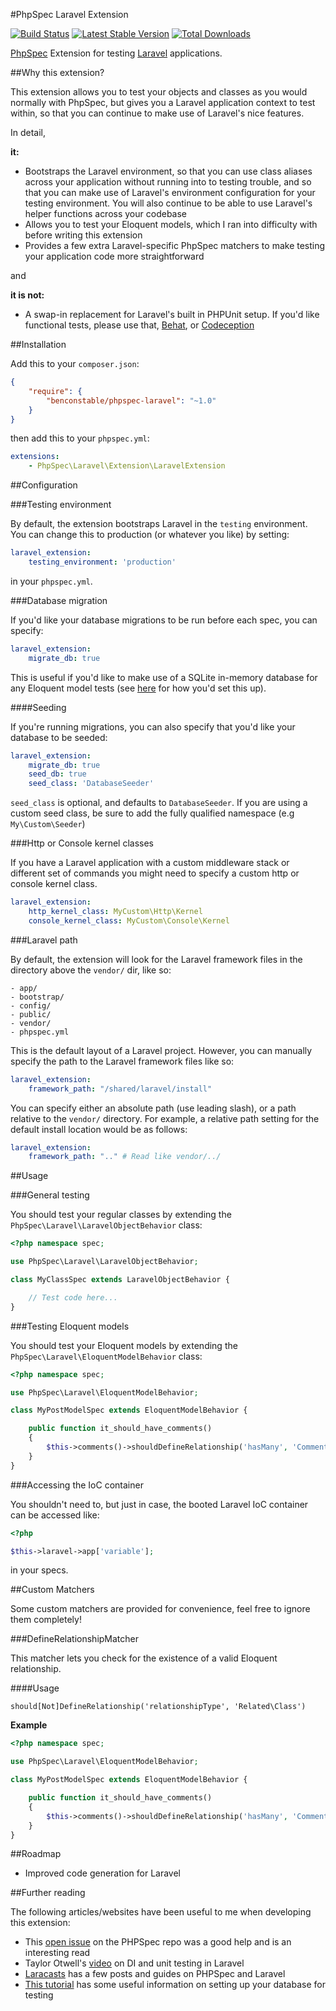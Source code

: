 #PhpSpec Laravel Extension

[![Build Status](https://travis-ci.org/BenConstable/phpspec-laravel.png?branch=master)](https://travis-ci.org/BenConstable/phpspec-laravel)
[![Latest Stable Version](https://poser.pugx.org/benconstable/phpspec-laravel/v/stable.png)](https://packagist.org/packages/benconstable/phpspec-laravel)
[![Total Downloads](https://poser.pugx.org/benconstable/phpspec-laravel/downloads.png)](https://packagist.org/packages/benconstable/phpspec-laravel)

[PhpSpec](http://www.phpspec.net/) Extension for testing [Laravel](http://laravel.com/)
applications.

##Why this extension?

This extension allows you to test your objects and classes as you would normally
with PhpSpec, but gives you a Laravel application context to test within, so
that you can continue to make use of Laravel's nice features.

In detail,

**it:**

* Bootstraps the Laravel environment, so that you can use class aliases across
your application without running into to testing trouble, and so that you can
make use of Laravel's environment configuration for your testing environment.
You will also continue to be able to use Laravel's helper functions across your
codebase
* Allows you to test your Eloquent models, which I ran into difficulty with
before writing this extension
* Provides a few extra Laravel-specific PhpSpec matchers to make testing your
application code more straightforward

and

**it is not:**

* A swap-in replacement for Laravel's built in PHPUnit setup. If you'd like
functional tests, please use that, [Behat](http://behat.org/),
or [Codeception](http://codeception.com/)

##Installation

Add this to your `composer.json`:

```json
{
    "require": {
        "benconstable/phpspec-laravel": "~1.0"
    }
}
```

then add this to your `phpspec.yml`:

```yaml
extensions:
    - PhpSpec\Laravel\Extension\LaravelExtension
```

##Configuration

###Testing environment

By default, the extension bootstraps Laravel in the `testing` environment. You
can change this to production (or whatever you like) by setting:

```yaml
laravel_extension:
    testing_environment: 'production'
```

in your `phpspec.yml`.

###Database migration

If you'd like your database migrations to be run before each spec, you can
specify:

```yaml
laravel_extension:
    migrate_db: true
```

This is useful if you'd like to make use of a SQLite in-memory database for any
Eloquent model tests (see [here](http://code.tutsplus.com/tutorials/testing-like-a-boss-in-laravel-models--net-30087)
for how you'd set this up).

####Seeding

If you're running migrations, you can also specify that you'd like your database
to be seeded:

```yaml
laravel_extension:
    migrate_db: true
    seed_db: true
    seed_class: 'DatabaseSeeder'
```

`seed_class` is optional, and defaults to `DatabaseSeeder`. If you are using a
custom seed class, be sure to add the fully qualified namespace (e.g
`My\Custom\Seeder`)

###Http or Console kernel classes

If you have a Laravel application with a custom middleware stack or different set of commands
you might need to specify a custom http or console kernel class.

```yaml
laravel_extension:
    http_kernel_class: MyCustom\Http\Kernel
    console_kernel_class: MyCustom\Console\Kernel
```

###Laravel path

By default, the extension will look for the Laravel framework files in the
directory above the `vendor/` dir, like so:

```
- app/
- bootstrap/
- config/
- public/
- vendor/
- phpspec.yml
```

This is the default layout of a Laravel project. However, you can manually
specify the path to the Laravel framework files like so:

```yaml
laravel_extension:
    framework_path: "/shared/laravel/install"
```

You can specify either an absolute path (use leading slash), or a path relative
to the `vendor/` directory. For example, a relative path setting for the default
install location would be as follows:

```yaml
laravel_extension:
    framework_path: ".." # Read like vendor/../
```

##Usage

###General testing

You should test your regular classes by extending the `PhpSpec\Laravel\LaravelObjectBehavior`
class:

```php
<?php namespace spec;

use PhpSpec\Laravel\LaravelObjectBehavior;

class MyClassSpec extends LaravelObjectBehavior {

    // Test code here...
}
```

###Testing Eloquent models

You should test your Eloquent models by extending the `PhpSpec\Laravel\EloquentModelBehavior`
class:

```php
<?php namespace spec;

use PhpSpec\Laravel\EloquentModelBehavior;

class MyPostModelSpec extends EloquentModelBehavior {

    public function it_should_have_comments()
    {
        $this->comments()->shouldDefineRelationship('hasMany', 'Comment');
    }
}
```

###Accessing the IoC container

You shouldn't need to, but just in case, the booted Laravel IoC container can
be accessed like:

```php
<?php

$this->laravel->app['variable'];
```

in your specs.

##Custom Matchers

Some custom matchers are provided for convenience, feel free to ignore them
completely!

###DefineRelationshipMatcher

This matcher lets you check for the existence of a valid Eloquent relationship.

####Usage

`should[Not]DefineRelationship('relationshipType', 'Related\Class')`

**Example**

```php
<?php namespace spec;

use PhpSpec\Laravel\EloquentModelBehavior;

class MyPostModelSpec extends EloquentModelBehavior {

    public function it_should_have_comments()
    {
        $this->comments()->shouldDefineRelationship('hasMany', 'Comment');
    }
}
```

##Roadmap

* Improved code generation for Laravel

##Further reading

The following articles/websites have been useful to me when developing this
extension:

* This [open issue](https://github.com/phpspec/phpspec/issues/299) on the PHPSpec
repo was a good help and is an interesting read
* Taylor Otwell's [video](http://taylorotwell.com/full-ioc-unit-testing-with-laravel/)
on DI and unit testing in Laravel
* [Laracasts](https://laracasts.com/) has a few posts and guides on PHPSpec and
Laravel
* [This tutorial](http://code.tutsplus.com/tutorials/testing-like-a-boss-in-laravel-models--net-30087) has some useful information on setting up your database
for testing

